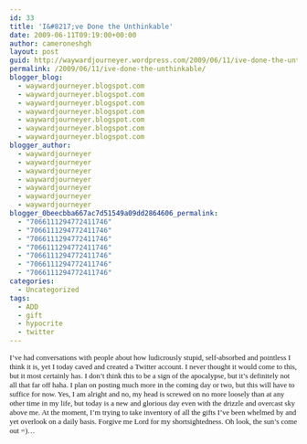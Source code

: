 ```yaml
---
id: 33
title: 'I&#8217;ve Done the Unthinkable'
date: 2009-06-11T09:19:00+00:00
author: cameroneshgh
layout: post
guid: http://waywardjourneyer.wordpress.com/2009/06/11/ive-done-the-unthinkable
permalink: /2009/06/11/ive-done-the-unthinkable/
blogger_blog:
  - waywardjourneyer.blogspot.com
  - waywardjourneyer.blogspot.com
  - waywardjourneyer.blogspot.com
  - waywardjourneyer.blogspot.com
  - waywardjourneyer.blogspot.com
  - waywardjourneyer.blogspot.com
  - waywardjourneyer.blogspot.com
blogger_author:
  - waywardjourneyer
  - waywardjourneyer
  - waywardjourneyer
  - waywardjourneyer
  - waywardjourneyer
  - waywardjourneyer
  - waywardjourneyer
blogger_0beecbba667ac7d51549a09dd2864606_permalink:
  - "7066111294772411746"
  - "7066111294772411746"
  - "7066111294772411746"
  - "7066111294772411746"
  - "7066111294772411746"
  - "7066111294772411746"
  - "7066111294772411746"
categories:
  - Uncategorized
tags:
  - ADD
  - gift
  - hypocrite
  - twitter
---
```

<div style="font-family:&quot;">
  <span style="font-size:small;">I&#8217;ve had conversations with people about how ludicrously stupid, self-absorbed and pointless I think it is, yet I today caved and created a Twitter account. I never thought it would come to this, but it most certainly has. I don&#8217;t think this to be a sign of the apocalypse, but it&#8217;s definitely not all that far off haha. I plan on posting much more in the coming day or two, but this will have to suffice for now. Yes, I am alright and no, my head is screwed on no more loosely than at any other time in my life, but today is a new and glorious day even with the drizzle and overcast sky above me. At the moment, I&#8217;m trying to take inventory of all the gifts I&#8217;ve been whelmed by and yet overlook on a daily basis. Forgive me Lord for my shortsightedness. Oh look, the sun&#8217;s come out =)&#8230;</span>
</div>